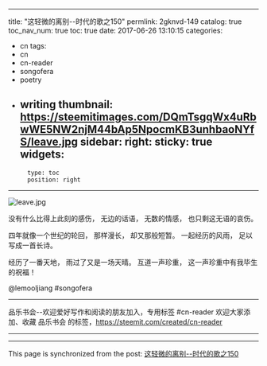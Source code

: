 
---
title: "这轻微的离别--时代的歌之150"
permlink: 2gknvd-149
catalog: true
toc_nav_num: true
toc: true
date: 2017-06-26 13:10:15
categories:
- cn
tags:
- cn
- cn-reader
- songofera
- poetry
- writing
thumbnail: https://steemitimages.com/DQmTsgqWx4uRbwWE5NW2njM44bAp5NpocmKB3unhbaoNYfS/leave.jpg
sidebar:
    right:
        sticky: true
widgets:
    -
        type: toc
        position: right
---


![leave.jpg](https://steemitimages.com/DQmTsgqWx4uRbwWE5NW2njM44bAp5NpocmKB3unhbaoNYfS/leave.jpg)



没有什么比得上此刻的感伤，
无边的话语，
无数的情感，
也只剩这无语的哀伤。

四年就像一个世纪的轮回，
那样漫长，
却又那般短暂。
一起经历的风雨，
足以写成一首长诗。

经历了一番天地，
雨过了又是一场天晴。
互道一声珍重，
这一声珍重中有我毕生的祝福！

@lemooljiang #songofera

  ****
品乐书会--欢迎爱好写作和阅读的朋友加入，专用标签 #cn-reader
欢迎大家添加、收藏 品乐书会 的标签，https://steemit.com/created/cn-reader
  ****

- - -

This page is synchronized from the post: [这轻微的离别--时代的歌之150](https://steemit.com/@lemooljiang/2gknvd-149)
